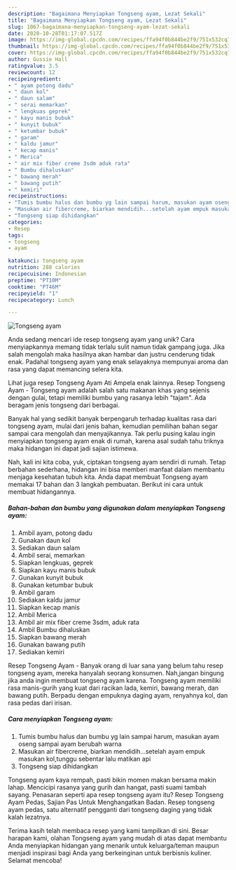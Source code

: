 ```yaml
---
description: "Bagaimana Menyiapkan Tongseng ayam, Lezat Sekali"
title: "Bagaimana Menyiapkan Tongseng ayam, Lezat Sekali"
slug: 1067-bagaimana-menyiapkan-tongseng-ayam-lezat-sekali
date: 2020-10-28T01:17:07.517Z
image: https://img-global.cpcdn.com/recipes/ffa94f0b844be2f9/751x532cq70/tongseng-ayam-foto-resep-utama.jpg
thumbnail: https://img-global.cpcdn.com/recipes/ffa94f0b844be2f9/751x532cq70/tongseng-ayam-foto-resep-utama.jpg
cover: https://img-global.cpcdn.com/recipes/ffa94f0b844be2f9/751x532cq70/tongseng-ayam-foto-resep-utama.jpg
author: Gussie Hall
ratingvalue: 3.5
reviewcount: 12
recipeingredient:
- " ayam potong dadu"
- " daun kol"
- " daun salam"
- " serai memarkan"
- " lengkuas geprek"
- " kayu manis bubuk"
- " kunyit bubuk"
- " ketumbar bubuk"
- " garam"
- " kaldu jamur"
- " kecap manis"
- " Merica"
- " air mix fiber creme 3sdm aduk rata"
- " Bumbu dihaluskan"
- " bawang merah"
- " bawang putih"
- " kemiri"
recipeinstructions:
- "Tumis bumbu halus dan bumbu yg lain sampai harum, masukan ayam oseng sampai ayam berubah warna"
- "Masukan air fibercreme, biarkan mendidih...setelah ayam empuk masukan kol,tunggu sebentar lalu matikan api"
- "Tongseng siap dihidangkan"
categories:
- Resep
tags:
- tongseng
- ayam

katakunci: tongseng ayam 
nutrition: 288 calories
recipecuisine: Indonesian
preptime: "PT10M"
cooktime: "PT46M"
recipeyield: "1"
recipecategory: Lunch

---
```



![Tongseng ayam](https://img-global.cpcdn.com/recipes/ffa94f0b844be2f9/751x532cq70/tongseng-ayam-foto-resep-utama.jpg)

Anda sedang mencari ide resep tongseng ayam yang unik? Cara menyiapkannya memang tidak terlalu sulit namun tidak gampang juga. Jika salah mengolah maka hasilnya akan hambar dan justru cenderung tidak enak. Padahal tongseng ayam yang enak selayaknya mempunyai aroma dan rasa yang dapat memancing selera kita.

Lihat juga resep Tongseng Ayam Ati Ampela enak lainnya. Resep Tongseng Ayam - Tongseng ayam adalah salah satu makanan khas yang sejenis dengan gulai, tetapi memiliki bumbu yang rasanya lebih &#34;tajam&#34;. Ada beragam jenis tongseng dari berbagai.

Banyak hal yang sedikit banyak berpengaruh terhadap kualitas rasa dari tongseng ayam, mulai dari jenis bahan, kemudian pemilihan bahan segar sampai cara mengolah dan menyajikannya. Tak perlu pusing kalau ingin menyiapkan tongseng ayam enak di rumah, karena asal sudah tahu triknya maka hidangan ini dapat jadi sajian istimewa.


Nah, kali ini kita coba, yuk, ciptakan tongseng ayam sendiri di rumah. Tetap berbahan sederhana, hidangan ini bisa memberi manfaat dalam membantu menjaga kesehatan tubuh kita. Anda dapat membuat Tongseng ayam memakai 17 bahan dan 3 langkah pembuatan. Berikut ini cara untuk membuat hidangannya.

<!--inarticleads1-->

##### Bahan-bahan dan bumbu yang digunakan dalam menyiapkan Tongseng ayam:

1. Ambil  ayam, potong dadu
1. Gunakan  daun kol
1. Sediakan  daun salam
1. Ambil  serai, memarkan
1. Siapkan  lengkuas, geprek
1. Siapkan  kayu manis bubuk
1. Gunakan  kunyit bubuk
1. Gunakan  ketumbar bubuk
1. Ambil  garam
1. Sediakan  kaldu jamur
1. Siapkan  kecap manis
1. Ambil  Merica
1. Ambil  air mix fiber creme 3sdm, aduk rata
1. Ambil  Bumbu dihaluskan
1. Siapkan  bawang merah
1. Gunakan  bawang putih
1. Sediakan  kemiri


Resep Tongseng Ayam - Banyak orang di luar sana yang belum tahu resep tongseng ayam, mereka hanyalah seorang konsumen. Nah,jangan bingung jika anda ingin membuat tongseng ayam karena. Tongseng ayam memiliki rasa manis-gurih yang kuat dari racikan lada, kemiri, bawang merah, dan bawang putih. Berpadu dengan empuknya daging ayam, renyahnya kol, dan rasa pedas dari irisan. 

<!--inarticleads2-->

##### Cara menyiapkan Tongseng ayam:

1. Tumis bumbu halus dan bumbu yg lain sampai harum, masukan ayam oseng sampai ayam berubah warna
1. Masukan air fibercreme, biarkan mendidih...setelah ayam empuk masukan kol,tunggu sebentar lalu matikan api
1. Tongseng siap dihidangkan


Tongseng ayam kaya rempah, pasti bikin momen makan bersama makin lahap. Mencicipi rasanya yang gurih dan hangat, pasti suami tambah sayang. Penasaran seperti apa resep tongseng ayam itu? Resep Tongseng Ayam Pedas, Sajian Pas Untuk Menghangatkan Badan. Resep tongseng ayam pedas, satu alternatif pengganti dari tongseng daging yang tidak kalah lezatnya. 

Terima kasih telah membaca resep yang kami tampilkan di sini. Besar harapan kami, olahan Tongseng ayam yang mudah di atas dapat membantu Anda menyiapkan hidangan yang menarik untuk keluarga/teman maupun menjadi inspirasi bagi Anda yang berkeinginan untuk berbisnis kuliner. Selamat mencoba!
